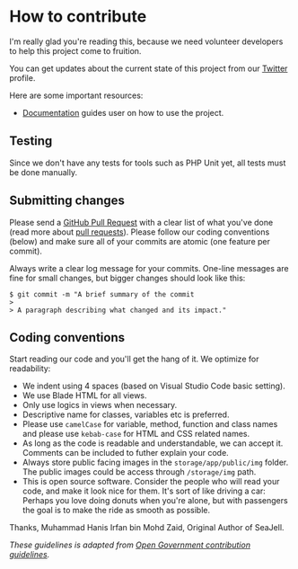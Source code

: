 # How to contribute

I'm really glad you're reading this, because we need volunteer developers to help this project come to fruition.

You can get updates about the current state of this project from our [Twitter](https://www.twitter.com/seajelldev) profile.

Here are some important resources:

  * [Documentation](https://docs.seajell.xyz) guides user on how to use the project.

## Testing

Since we don't have any tests for tools such as PHP Unit yet, all tests must be done manually.

## Submitting changes

Please send a [GitHub Pull Request](https://github.com/seajell/seajell/pull/new/main) with a clear list of what you've done (read more about [pull requests](http://help.github.com/pull-requests/)). Please follow our coding conventions (below) and make sure all of your commits are atomic (one feature per commit).

Always write a clear log message for your commits. One-line messages are fine for small changes, but bigger changes should look like this:

    $ git commit -m "A brief summary of the commit
    > 
    > A paragraph describing what changed and its impact."

## Coding conventions

Start reading our code and you'll get the hang of it. We optimize for readability:

  * We indent using 4 spaces (based on Visual Studio Code basic setting).
  * We use Blade HTML for all views.
  * Only use logics in views when necessary.
  * Descriptive name for classes, variables etc is preferred.
  * Please use `camelCase` for variable, method, function and class names and please use `kebab-case` for HTML and CSS related names. 
  * As long as the code is readable and understandable, we can accept it. Comments can be included to futher explain your code.
  * Always store public facing images in the `storage/app/public/img` folder. The public images could be access through `/storage/img` path.
  * This is open source software. Consider the people who will read your code, and make it look nice for them. It's sort of like driving a car: Perhaps you love doing donuts when you're alone, but with passengers the goal is to make the ride as smooth as possible.

Thanks,
Muhammad Hanis Irfan bin Mohd Zaid, Original Author of SeaJell.

_These guidelines is adapted from [Open Government contribution guidelines](https://github.com/opengovernment/opengovernment/blob/master/CONTRIBUTING.md)._
